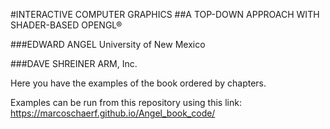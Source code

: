 #INTERACTIVE COMPUTER GRAPHICS
##A TOP-DOWN APPROACH WITH SHADER-BASED OPENGL®

###EDWARD ANGEL
University of New Mexico


###DAVE SHREINER
ARM, Inc.

Here you have the examples of the book ordered by chapters.

Examples can be run from this repository using this link:
https://marcoschaerf.github.io/Angel_book_code/
